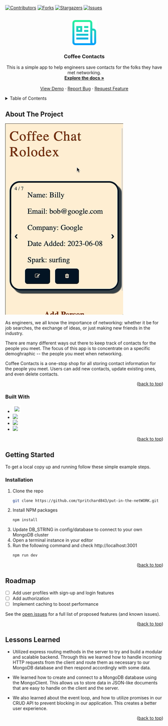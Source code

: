 <!-- Improved compatibility of back to top link: See: https://github.com/othneildrew/Best-README-Template/pull/73 -->
<a name="readme-top"></a>
<!--
*** Thanks for checking out the Best-README-Template. If you have a suggestion
*** that would make this better, please fork the repo and create a pull request
*** or simply open an issue with the tag "enhancement".
*** Don't forget to give the project a star!
*** Thanks again! Now go create something AMAZING! :D
-->



<!-- PROJECT SHIELDS -->
<!--
*** I'm using markdown "reference style" links for readability.
*** Reference links are enclosed in brackets [ ] instead of parentheses ( ).
*** See the bottom of this document for the declaration of the reference variables
*** for contributors-url, forks-url, etc. This is an optional, concise syntax you may use.
*** https://www.markdownguide.org/basic-syntax/#reference-style-links
-->
[![Contributors][contributors-shield]][contributors-url]
[![Forks][forks-shield]][forks-url]
[![Stargazers][stars-shield]][stars-url]
[![Issues][issues-shield]][issues-url]




<!-- PROJECT LOGO -->
<br />
<div align="center">
  <a href="https://coffeecontacts.cyclic.cloud/">
    <img src="public/images/logo.png" alt="Logo" width="80" height="80">
  </a>

<h3 align="center">Coffee Contacts</h3>

  <p align="center">
    This is a simple app to help engineers save contacts for the folks they have met networking.
    <br />
    <a href="https://github.com/tpritchard843/put-in-the-netWORK"><strong>Explore the docs »</strong></a>
    <br />
    <br />
    <a href="https://coffeecontacts.cyclic.cloud/">View Demo</a>
    ·
    <a href="https://github.com/tpritchard843/put-in-the-netWORK/issues">Report Bug</a>
    ·
    <a href="https://github.com/tpritchard843/put-in-the-netWORK/issues">Request Feature</a>
  </p>
</div>



<!-- TABLE OF CONTENTS -->
<details>
  <summary>Table of Contents</summary>
  <ol>
    <li>
      <a href="#about-the-project">About The Project</a>
      <ul>
        <li><a href="#built-with">Built With</a></li>
      </ul>
    </li>
    <li>
      <a href="#getting-started">Getting Started</a>
      <ul>
        <li><a href="#installation">Installation</a></li>
      </ul>
    </li>
    <li><a href="#roadmap">Roadmap</a></li>
    <li><a href="#lessons-learned">Roadmap</a></li>
  </ol>
</details>



<!-- ABOUT THE PROJECT -->
## About The Project

<a href="https://coffeecontacts.cyclic.cloud/"><img src="public/images/rolodexgif.gif"></img></a>

As engineers, we all know the importance of networking: whether it be for job searches, the exchange of ideas, or just making new friends in the industry.

There are many different ways out there to keep track of contacts for the people you meet. The focus of this app is to concentrate on a specific demoghraphic -- the people you meet when networking.

Coffee Contacts is a one-stop shop for all storing contact information for the people you meet. Users can add new contacts, update existing ones, and even delete contacts.

<p align="right">(<a href="#readme-top">back to top</a>)</p>



### Built With

* <a href="https://expressjs.com/"><img src="https://github.com/get-icon/geticon/raw/master/icons/express.svg" height="20px" style="background-color:white; padding: 5px;"></img></a>
* <a href="https://nodejs.org/"><img src="https://github.com/get-icon/geticon/raw/master/icons/nodejs-icon.svg" height="30px"></img></a>
* <a href="https://www.npmjs.com/"><img src="https://github.com/get-icon/geticon/raw/master/icons/npm.svg" height="30px"></img></a>
* <a href="https://www.mongodb.com/"><img src="https://github.com/get-icon/geticon/raw/master/icons/mongodb.svg" height="30px"></img></a>

<p align="right">(<a href="#readme-top">back to top</a>)</p>



<!-- GETTING STARTED -->
## Getting Started

To get a local copy up and running follow these simple example steps.



### Installation

1. Clone the repo
   ```sh
   git clone https://github.com/tpritchard843/put-in-the-netWORK.git
   ```
2. Install NPM packages
   ```sh
   npm install
   ```
3. Update DB_STRING in config/database to connect to your own MongoDB cluster
4. Open a terminal instance in your editor
5. Run the following command and check http://localhost:3001
   ```sh
   npm run dev
   ```

<p align="right">(<a href="#readme-top">back to top</a>)</p>



<!-- ROADMAP -->
## Roadmap

- [ ] Add user profiles with sign-up and login features
- [ ] Add authorization
- [ ] Implement caching to boost performance

See the [open issues](https://github.com/tpritchard843/put-in-the-netWORK/issues) for a full list of proposed features (and known issues).

<p align="right">(<a href="#readme-top">back to top</a>)</p>



## Lessons Learned
* Utilized express routing methods in the server to try and build a modular and scalable backend. Through this we learned how to handle incoming HTTP requests from the client and route them as necessary to our MongoDB database and then respond accordingly with some data.

* We learned how to create and connect to a MongoDB database using the MongoClient. This allows us to store data in JSON-like documents that are easy to handle on the client and the server.

* We also learned about the event loop, and how to utilize promises in our CRUD API to prevent blocking in our application. This creates a better user experience.

<p align="right">(<a href="#readme-top">back to top</a>)</p>



<!-- MARKDOWN LINKS & IMAGES -->
<!-- https://www.markdownguide.org/basic-syntax/#reference-style-links -->
[contributors-shield]: https://img.shields.io/github/contributors/tpritchard843/put-in-the-netWORK.svg?style=for-the-badge
[contributors-url]: https://github.com/tpritchard843/put-in-the-netWORK/graphs/contributors
[forks-shield]: https://img.shields.io/github/forks/tpritchard843/put-in-the-netWORK.svg?style=for-the-badge
[forks-url]: https://github.com/tpritchard843/put-in-the-netWORK/network/members
[stars-shield]: https://img.shields.io/github/stars/tpritchard843/put-in-the-netWORK.svg?style=for-the-badge
[stars-url]: https://github.com/tpritchard843/put-in-the-netWORK/stargazers
[issues-shield]: https://img.shields.io/github/issues/tpritchard843/put-in-the-netWORK.svg?style=for-the-badge
[issues-url]: https://github.com/tpritchard843/put-in-the-netWORK/issues
[license-shield]: https://img.shields.io/github/license/tpritchard843/put-in-the-netWORK.svg?style=for-the-badge
[license-url]: https://github.com/tpritchard843/put-in-the-netWORK/blob/master/LICENSE.txt
[linkedin-shield]: https://img.shields.io/badge/-LinkedIn-black.svg?style=for-the-badge&logo=linkedin&colorB=555
[linkedin-url]: https://linkedin.com/in/linkedin_username
[product-screenshot]: images/rolodexgif.gif
[Node]: https://github.com/get-icon/geticon/raw/master/icons/nodejs-icon.svg
[Node-url]: https://nodejs.org/
[Express]: https://github.com/get-icon/geticon/raw/master/icons/express.svg
[Express-url]:https://expressjs.com/
[NPM]: https://github.com/get-icon/geticon/raw/master/icons/npm.svg
[NPM-url]: https://www.npmjs.com/
[MongoDB]: https://github.com/get-icon/geticon/raw/master/icons/mongodb.svg
[MongoDB-url]: https://www.mongodb.com/
